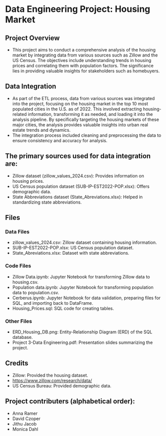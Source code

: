 # Data Engineering Project: Housing Market

## Project Overview
- This project aims to conduct a comprehensive analysis of the housing market by integrating data from various sources such as Zillow and the US Census. The objectives include understanding trends in housing prices and correlating them with population factors. The significance lies in providing valuable insights for stakeholders such as homebuyers.

## Data Integration
- As part of the ETL process, data from various sources was integrated into the project, focusing on the housing market in the top 10 most populated cities in the U.S. as of 2022. This involved extracting housing-related information, transforming it as needed, and loading it into the analysis pipeline. By specifically targeting the housing markets of these major cities, the analysis provides valuable insights into urban real estate trends and dynamics.
- The integration process included cleaning and preprocessing the data to ensure consistency and accuracy for analysis.

## The primary sources used for data integration are:
- Zillow dataset (zillow_values_2024.csv): Provides information on housing prices.
- US Census population dataset (SUB-IP-EST2022-POP.xlsx): Offers demographic data.
- State Abbreviations dataset (State_Abreviations.xlsx): Helped in standardizing state abbreviations.

## Files
### Data Files
- zillow_values_2024.csv: Zillow dataset containing housing information.
- SUB-IP-EST2022-POP.xlsx: US Census population dataset.
- State_Abreviations.xlsx: Dataset with state abbreviations.  
### Code Files
- Zillow Data.ipynb: Jupyter Notebook for transforming Zillow data to housing.csv.
- Population data.ipynb: Jupyter Notebook for transforming population data to population.csv.
- Cerberus.ipynb: Jupyter Notebook for data validation, preparing files for SQL, and importing back to DataFrame.
- Housing_Prices.sql: SQL code for creating tables.
### Other Files
- ERD_Housing_DB.png: Entity-Relationship Diagram (ERD) of the SQL database.
- Project 3-Data Engineering.pdf: Presentation slides summarizing the project.

## Credits
- Zillow: Provided the housing dataset.
- https://www.zillow.com/research/data/
- US Census Bureau: Provided demographic data.

## Project contributers (alphabetical order): 
- Anna Ramer
- David Czoper
- Jithu Jacob
- Monica Dahl
